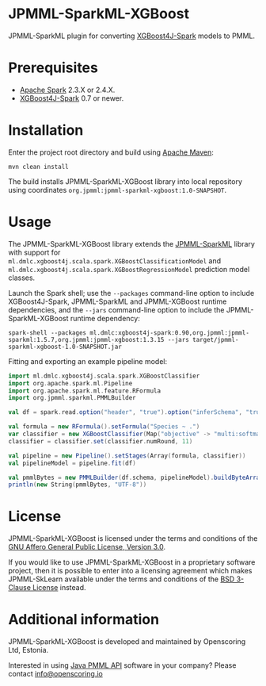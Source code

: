 JPMML-SparkML-XGBoost
=====================

JPMML-SparkML plugin for converting [XGBoost4J-Spark](https://github.com/dmlc/xgboost/tree/master/jvm-packages) models to PMML.

# Prerequisites #

* [Apache Spark](http://spark.apache.org/) 2.3.X or 2.4.X.
* [XGBoost4J-Spark](https://github.com/dmlc/xgboost/tree/master/jvm-packages) 0.7 or newer.

# Installation #

Enter the project root directory and build using [Apache Maven](http://maven.apache.org/):
```
mvn clean install
```

The build installs JPMML-SparkML-XGBoost library into local repository using coordinates `org.jpmml:jpmml-sparkml-xgboost:1.0-SNAPSHOT`.

# Usage #

The JPMML-SparkML-XGBoost library extends the [JPMML-SparkML](https://github.com/jpmml/jpmml-sparkml) library with support for `ml.dmlc.xgboost4j.scala.spark.XGBoostClassificationModel` and `ml.dmlc.xgboost4j.scala.spark.XGBoostRegressionModel` prediction model classes.

Launch the Spark shell; use the `--packages` command-line option to include XGBoost4J-Spark, JPMML-SparkML and JPMML-XGBoost runtime dependencies, and the `--jars` command-line option to include the JPMML-SparkML-XGBoost runtime dependency:
```
spark-shell --packages ml.dmlc:xgboost4j-spark:0.90,org.jpmml:jpmml-sparkml:1.5.7,org.jpmml:jpmml-xgboost:1.3.15 --jars target/jpmml-sparkml-xgboost-1.0-SNAPSHOT.jar
```

Fitting and exporting an example pipeline model:
```scala
import ml.dmlc.xgboost4j.scala.spark.XGBoostClassifier
import org.apache.spark.ml.Pipeline
import org.apache.spark.ml.feature.RFormula
import org.jpmml.sparkml.PMMLBuilder

val df = spark.read.option("header", "true").option("inferSchema", "true").csv("Iris.csv")

val formula = new RFormula().setFormula("Species ~ .")
var classifier = new XGBoostClassifier(Map("objective" -> "multi:softmax", "num_class" -> 3))
classifier = classifier.set(classifier.numRound, 11)

val pipeline = new Pipeline().setStages(Array(formula, classifier))
val pipelineModel = pipeline.fit(df)

val pmmlBytes = new PMMLBuilder(df.schema, pipelineModel).buildByteArray()
println(new String(pmmlBytes, "UTF-8"))
```

# License #

JPMML-SparkML-XGBoost is licensed under the terms and conditions of the [GNU Affero General Public License, Version 3.0](https://www.gnu.org/licenses/agpl-3.0.html).

If you would like to use JPMML-SparkML-XGBoost in a proprietary software project, then it is possible to enter into a licensing agreement which makes JPMML-SkLearn available under the terms and conditions of the [BSD 3-Clause License](https://opensource.org/licenses/BSD-3-Clause) instead.

# Additional information #

JPMML-SparkML-XGBoost is developed and maintained by Openscoring Ltd, Estonia.

Interested in using [Java PMML API](https://github.com/jpmml) software in your company? Please contact [info@openscoring.io](mailto:info@openscoring.io)
